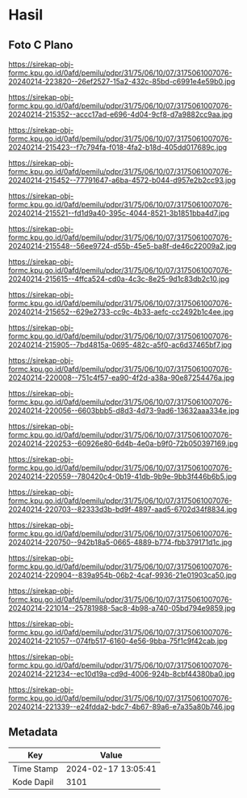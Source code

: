 # Hasil

## Foto C Plano

https://sirekap-obj-formc.kpu.go.id/0afd/pemilu/pdpr/31/75/06/10/07/3175061007076-20240214-223820--26ef2527-15a2-432c-85bd-c6991e4e59b0.jpg

https://sirekap-obj-formc.kpu.go.id/0afd/pemilu/pdpr/31/75/06/10/07/3175061007076-20240214-215352--accc17ad-e696-4d04-9cf8-d7a9882cc9aa.jpg

https://sirekap-obj-formc.kpu.go.id/0afd/pemilu/pdpr/31/75/06/10/07/3175061007076-20240214-215423--f7c794fa-f018-4fa2-b18d-405dd017689c.jpg

https://sirekap-obj-formc.kpu.go.id/0afd/pemilu/pdpr/31/75/06/10/07/3175061007076-20240214-215452--77791647-a6ba-4572-b044-d957e2b2cc93.jpg

https://sirekap-obj-formc.kpu.go.id/0afd/pemilu/pdpr/31/75/06/10/07/3175061007076-20240214-215521--fd1d9a40-395c-4044-8521-3b1851bba4d7.jpg

https://sirekap-obj-formc.kpu.go.id/0afd/pemilu/pdpr/31/75/06/10/07/3175061007076-20240214-215548--56ee9724-d55b-45e5-ba8f-de46c22009a2.jpg

https://sirekap-obj-formc.kpu.go.id/0afd/pemilu/pdpr/31/75/06/10/07/3175061007076-20240214-215615--4ffca524-cd0a-4c3c-8e25-9d1c83db2c10.jpg

https://sirekap-obj-formc.kpu.go.id/0afd/pemilu/pdpr/31/75/06/10/07/3175061007076-20240214-215652--629e2733-cc9c-4b33-aefc-cc2492b1c4ee.jpg

https://sirekap-obj-formc.kpu.go.id/0afd/pemilu/pdpr/31/75/06/10/07/3175061007076-20240214-215905--7bd4815a-0695-482c-a5f0-ac6d37465bf7.jpg

https://sirekap-obj-formc.kpu.go.id/0afd/pemilu/pdpr/31/75/06/10/07/3175061007076-20240214-220008--751c4f57-ea90-4f2d-a38a-90e87254476a.jpg

https://sirekap-obj-formc.kpu.go.id/0afd/pemilu/pdpr/31/75/06/10/07/3175061007076-20240214-220056--6603bbb5-d8d3-4d73-9ad6-13632aaa334e.jpg

https://sirekap-obj-formc.kpu.go.id/0afd/pemilu/pdpr/31/75/06/10/07/3175061007076-20240214-220253--60926e80-6d4b-4e0a-b9f0-72b050397169.jpg

https://sirekap-obj-formc.kpu.go.id/0afd/pemilu/pdpr/31/75/06/10/07/3175061007076-20240214-220559--780420c4-0b19-41db-9b9e-9bb3f446b6b5.jpg

https://sirekap-obj-formc.kpu.go.id/0afd/pemilu/pdpr/31/75/06/10/07/3175061007076-20240214-220703--82333d3b-bd9f-4897-aad5-6702d34f8834.jpg

https://sirekap-obj-formc.kpu.go.id/0afd/pemilu/pdpr/31/75/06/10/07/3175061007076-20240214-220750--942b18a5-0665-4889-b774-fbb379171d1c.jpg

https://sirekap-obj-formc.kpu.go.id/0afd/pemilu/pdpr/31/75/06/10/07/3175061007076-20240214-220904--839a954b-06b2-4caf-9936-21e01903ca50.jpg

https://sirekap-obj-formc.kpu.go.id/0afd/pemilu/pdpr/31/75/06/10/07/3175061007076-20240214-221014--25781988-5ac8-4b98-a740-05bd794e9859.jpg

https://sirekap-obj-formc.kpu.go.id/0afd/pemilu/pdpr/31/75/06/10/07/3175061007076-20240214-221057--074fb517-6160-4e56-9bba-75f1c9f42cab.jpg

https://sirekap-obj-formc.kpu.go.id/0afd/pemilu/pdpr/31/75/06/10/07/3175061007076-20240214-221234--ec10d19a-cd9d-4006-924b-8cbf44380ba0.jpg

https://sirekap-obj-formc.kpu.go.id/0afd/pemilu/pdpr/31/75/06/10/07/3175061007076-20240214-221339--e24fdda2-bdc7-4b67-89a6-e7a35a80b746.jpg


## Metadata

| Key        | Value               |
| ---------- | ------------------- |
| Time Stamp | 2024-02-17 13:05:41 |
| Kode Dapil | 3101                |




